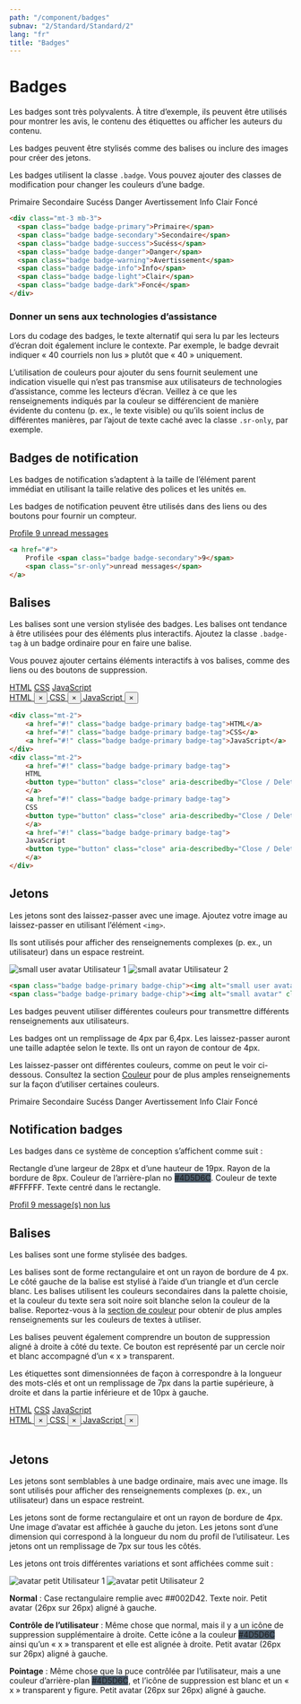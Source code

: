 ```yaml
---
path: "/component/badges"
subnav: "2/Standard/Standard/2"
lang: "fr"
title: "Badges"
---
```


<helmet>
<title> Badges - Système de conception Aurora </title>
</helmet>

# Badges

Les badges sont très polyvalents. À titre d’exemple, ils peuvent être utilisés pour montrer les avis, le contenu des étiquettes ou afficher les auteurs du contenu.

Les badges peuvent être stylisés comme des balises ou inclure des images pour créer des jetons.


<documentationtabs remove="react">
      <doctabpanel type="html">
          

Les badges utilisent la classe `.badge`. Vous pouvez ajouter des classes de modification pour changer les couleurs d’une badge.

<div class="mt-3 mb-3">
  <span class="badge badge-primary">Primaire</span>
  <span class="badge badge-secondary">Secondaire</span>
  <span class="badge badge-success">Sucéss</span>
  <span class="badge badge-danger">Danger</span>
  <span class="badge badge-warning">Avertissement</span>
  <span class="badge badge-info">Info</span>
  <span class="badge badge-light">Clair</span>
  <span class="badge badge-dark">Foncé</span>
</div>

```html
<div class="mt-3 mb-3">
  <span class="badge badge-primary">Primaire</span>
  <span class="badge badge-secondary">Secondaire</span>
  <span class="badge badge-success">Sucéss</span>
  <span class="badge badge-danger">Danger</span>
  <span class="badge badge-warning">Avertissement</span>
  <span class="badge badge-info">Info</span>
  <span class="badge badge-light">Clair</span>
  <span class="badge badge-dark">Foncé</span>
</div>
```

### Donner un sens aux technologies d’assistance 

Lors du codage des badges, le texte alternatif qui sera lu par les lecteurs d’écran doit également inclure le contexte. Par exemple, le badge devrait indiquer « 40 courriels non lus » plutôt que « 40 » uniquement.

L’utilisation de couleurs pour ajouter du sens fournit seulement une indication visuelle qui n’est pas transmise aux utilisateurs de technologies d’assistance, comme les lecteurs d’écran. Veillez à ce que les renseignements indiqués par la couleur se différencient de manière évidente du contenu (p. ex., le texte visible) ou qu’ils soient inclus de différentes manières, par l’ajout de texte caché avec la classe `.sr-only`, par exemple. 


## Badges de notification

Les badges de notification s’adaptent à la taille de l’élément parent immédiat en utilisant la taille relative des polices et les unités `em`.

Les badges de notification peuvent être utilisés dans des liens ou des boutons pour fournir un compteur.

<div class="mt-3 mb-3">
  <a href="#">
    Profile <span class="badge badge-secondary">9</span>
    <span class="sr-only">unread messages</span>
  </a>
</div>

```html 
<a href="#">
    Profile <span class="badge badge-secondary">9</span>
    <span class="sr-only">unread messages</span>
</a>
```

## Balises

Les balises sont une version stylisée des badges. Les balises ont tendance à être utilisées pour des éléments plus interactifs. Ajoutez la classe `.badge-tag` à un badge ordinaire pour en faire une balise.

Vous pouvez ajouter certains éléments interactifs à vos balises, comme des liens ou des boutons de suppression.

<div class="mt-2">
    <a href="#!" class="badge badge-primary badge-tag">HTML</a>
    <a href="#!" class="badge badge-primary badge-tag">CSS</a>
    <a href="#!" class="badge badge-primary badge-tag">JavaScript</a>
</div>
<div class="mt-2">
    <a href="#!" class="badge badge-primary badge-tag">
    HTML
    <button type="button" class="close" aria-describedby="Close / Delete"><span aria-hidden="true">×</span></button>
    </a>
    <a href="#!" class="badge badge-primary badge-tag">
    CSS
    <button type="button" class="close" aria-describedby="Close / Delete"><span aria-hidden="true">×</span></button>
    </a>
    <a href="#!" class="badge badge-primary badge-tag">
    JavaScript
    <button type="button" class="close" aria-describedby="Close / Delete"><span aria-hidden="true">×</span></button>
    </a>
</div>

```html
<div class="mt-2">
    <a href="#!" class="badge badge-primary badge-tag">HTML</a>
    <a href="#!" class="badge badge-primary badge-tag">CSS</a>
    <a href="#!" class="badge badge-primary badge-tag">JavaScript</a>
</div>
<div class="mt-2">
    <a href="#!" class="badge badge-primary badge-tag">
    HTML
    <button type="button" class="close" aria-describedby="Close / Delete"><span aria-hidden="true">×</span></button>
    </a>
    <a href="#!" class="badge badge-primary badge-tag">
    CSS
    <button type="button" class="close" aria-describedby="Close / Delete"><span aria-hidden="true">×</span></button>
    </a>
    <a href="#!" class="badge badge-primary badge-tag">
    JavaScript
    <button type="button" class="close" aria-describedby="Close / Delete"><span aria-hidden="true">×</span></button>
    </a>
</div>
```

## Jetons

Les jetons sont des laissez-passer avec une image. Ajoutez votre image au laissez-passer en utilisant l’élément `<img>`.

Ils sont utilisés pour afficher des renseignements complexes (p. ex., un utilisateur) dans un espace restreint.

<span class="badge badge-primary badge-chip"><img alt="small user avatar" class="avatar avatar-sm" src="https://bit.ly/2GLjkzx"> Utilisateur 1</span>
<span class="badge badge-primary badge-chip"><img alt="small avatar" class="avatar avatar-sm" src="https://bit.ly/2GLjkzx"> Utilisateur 2</span>

```html
<span class="badge badge-primary badge-chip"><img alt="small user avatar" class="avatar avatar-sm" src="https://bit.ly/2GLjkzx"> Utilisateur 1</span>
<span class="badge badge-primary badge-chip"><img alt="small avatar" class="avatar avatar-sm" src="https://bit.ly/2GLjkzx"> Utilisateur 2</span>
```

</doctabpanel>
    <doctabpanel type="design">
    

Les badges peuvent utiliser différentes couleurs pour transmettre différents renseignements aux utilisateurs.

Les badges ont un remplissage de 4px par 6,4px. Les laissez-passer auront une taille adaptée selon le texte. Ils ont un rayon de contour de 4px.

Les laissez-passer ont différentes couleurs, comme on peut le voir ci-dessous. Consultez la section [Couleur](/component/colour) pour de plus amples renseignements sur la façon d’utiliser certaines couleurs.

<div class="mt-3 mb-3">
  <span class="badge badge-primary">Primaire</span>
  <span class="badge badge-secondary">Secondaire</span>
  <span class="badge badge-success">Sucéss</span>
  <span class="badge badge-danger">Danger</span>
  <span class="badge badge-warning">Avertissement</span>
  <span class="badge badge-info">Info</span>
  <span class="badge badge-light">Clair</span>
  <span class="badge badge-dark">Foncé</span>
</div>

## Notification badges
    
Les badges dans ce système de conception s’affichent comme suit :

Rectangle d’une largeur de 28px et d’une hauteur de 19px. Rayon de la bordure de 8px. Couleur de l’arrière-plan no <badge style="background-color: #4D5D6C">#4D5D6C</badge>. Couleur de texte <badge style="background-color: #FFFFFF; color:black">#FFFFFF</badge>. Texte centré dans le rectangle.

<div class="mt-3 mb-3">
  <a href="#">
    Profil <span class="badge badge-secondary">9</span>
    <span class="sr-only">message(s) non lus</span>
  </a>
</div>

## Balises

Les balises sont une forme stylisée des badges.

Les balises sont de forme rectangulaire et ont un rayon de bordure de 4 px. Le côté gauche de la balise est stylisé à l’aide d’un triangle et d’un cercle blanc. Les balises utilisent les couleurs secondaires dans la palette choisie, et la couleur du texte sera soit noire soit blanche selon la couleur de la balise. Reportez-vous à la [section de couleur](component/colour) pour obtenir de plus amples renseignements sur les couleurs de textes à utiliser.  

Les balises peuvent également comprendre un bouton de suppression aligné à droite à côté du texte. Ce bouton est représenté par un cercle noir et blanc accompagné d’un « x » transparent.

Les étiquettes sont dimensionnées de façon à correspondre à la longueur des mots-clés et ont un remplissage de 7px dans la partie supérieure, à droite et dans la partie inférieure et de 10px à gauche.

<div class="mt-2">
    <a href="#!" class="badge badge-primary badge-tag">HTML</a>
    <a href="#!" class="badge badge-primary badge-tag">CSS</a>
    <a href="#!" class="badge badge-primary badge-tag">JavaScript</a>
</div>
<div class="mt-2">
    <a href="#!" class="badge badge-primary badge-tag">
    HTML
    <button type="button" class="close" aria-describedby="Close / Delete"><span aria-hidden="true">×</span></button>
    </a>
    <a href="#!" class="badge badge-primary badge-tag">
    CSS
    <button type="button" class="close" aria-describedby="Close / Delete"><span aria-hidden="true">×</span></button>
    </a>
    <a href="#!" class="badge badge-primary badge-tag">
    JavaScript
    <button type="button" class="close" aria-describedby="Close / Delete"><span aria-hidden="true">×</span></button>
    </a>
</div>
<br>

## Jetons

Les jetons sont semblables à une badge ordinaire, mais avec une image. Ils sont utilisés pour afficher des renseignements complexes (p. ex., un utilisateur) dans un espace restreint.

Les jetons sont de forme rectangulaire et ont un rayon de bordure de 4px. Une image d’avatar est affichée à gauche du jeton. Les jetons sont d’une dimension qui correspond à la longueur du nom du profil de l’utilisateur. Les jetons ont un remplissage de 7px sur tous les côtés.

Les jetons ont trois différentes variations et sont affichées comme suit :

<span class="badge badge-primary badge-chip"><img alt="avatar petit" class="avatar avatar-sm" src="https://bit.ly/2GLjkzx"> Utilisateur 1</span>
<span class="badge badge-primary badge-chip"><img alt="avatar petit" class="avatar avatar-sm" src="https://bit.ly/2GLjkzx"> Utilisateur 2</span>

**Normal** : Case rectangulaire remplie avec <badge style="background-color: ##002D42">##002D42</badge>. Texte noir. Petit avatar (26px sur 26px) aligné à gauche.

**Contrôle de l’utilisateur** : Même chose que normal, mais il y a un icône de suppression supplémentaire à droite. Cette icône a la couleur <badge style="background-color: #4D5D6C">#4D5D6C</badge> ainsi qu’un « x » transparent et elle est alignée à droite. Petit avatar (26px sur 26px) aligné à gauche.

**Pointage** : Même chose que la puce contrôlée par l’utilisateur, mais a une couleur d’arrière-plan <badge style="background-color: #4D5D6C">#4D5D6C</badge>, et l’icône de suppression est blanc et un « x » transparent y figure. Petit avatar (26px sur 26px) aligné à gauche.

</doctabpanel>
    </documentationtabs>



